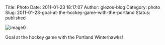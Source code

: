 Title: Photo
Date: 2011-01-23 18:17:07
Author: glezos-blog
Category: photo
Slug: 2011-01-23-goal-at-the-hockey-game-with-the-portland
Status: published

![image0](http://40.media.tumblr.com/tumblr_lfi91ugeFo1qaawg5o1_1280.jpg)

Goal at the hockey game with the Portland Winterhawks!
